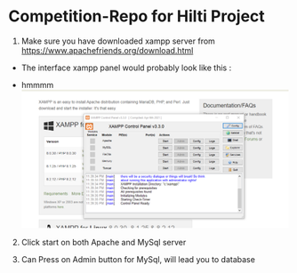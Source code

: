 # Competition-Repo for Hilti Project

1) Make sure you have downloaded xampp server from <https://www.apachefriends.org/download.html>

* The interface xampp panel would probably look like this :
- hmmmm
![xampp panel screenshot](image.png)

2) Click start on both Apache and MySql server

3) Can Press on Admin button for MySql, will lead you to database
